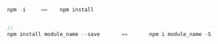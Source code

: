 ```javascript
npm -i     ==    npm install


// 
npm install module_name --save       ==       npm i module_name -S
```
